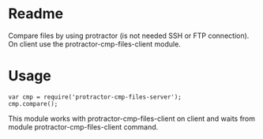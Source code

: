 # Readme
Compare files by using protractor (is not needed SSH or FTP connection). On client use the protractor-cmp-files-client module.


# Usage

    var cmp = require('protractor-cmp-files-server');
    cmp.compare();
    
This module works with protractor-cmp-files-client on client and waits from module protractor-cmp-files-client command.
